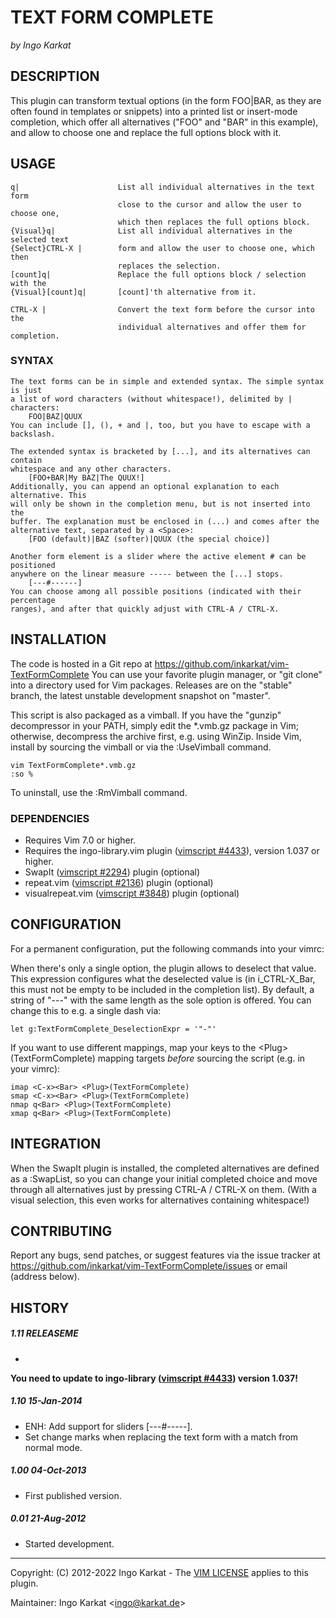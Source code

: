 TEXT FORM COMPLETE
===============================================================================
_by Ingo Karkat_

DESCRIPTION
------------------------------------------------------------------------------

This plugin can transform textual options (in the form FOO|BAR, as they are
often found in templates or snippets) into a printed list or insert-mode
completion, which offer all alternatives ("FOO" and "BAR" in this example),
and allow to choose one and replace the full options block with it.

USAGE
------------------------------------------------------------------------------

    q|                      List all individual alternatives in the text form
                            close to the cursor and allow the user to choose one,
                            which then replaces the full options block.
    {Visual}q|              List all individual alternatives in the selected text
    {Select}CTRL-X |        form and allow the user to choose one, which then
                            replaces the selection.
    [count]q|               Replace the full options block / selection with the
    {Visual}[count]q|       [count]'th alternative from it.

    CTRL-X |                Convert the text form before the cursor into the
                            individual alternatives and offer them for completion.

### SYNTAX

    The text forms can be in simple and extended syntax. The simple syntax is just
    a list of word characters (without whitespace!), delimited by | characters:
        FOO|BAZ|QUUX
    You can include [], (), + and |, too, but you have to escape with a backslash.

    The extended syntax is bracketed by [...], and its alternatives can contain
    whitespace and any other characters.
        [FOO+BAR|My BAZ|The QUUX!]
    Additionally, you can append an optional explanation to each alternative. This
    will only be shown in the completion menu, but is not inserted into the
    buffer. The explanation must be enclosed in (...) and comes after the
    alternative text, separated by a <Space>:
        [FOO (default)|BAZ (softer)|QUUX (the special choice)]

    Another form element is a slider where the active element # can be positioned
    anywhere on the linear measure ----- between the [...] stops.
        [---#------]
    You can choose among all possible positions (indicated with their percentage
    ranges), and after that quickly adjust with CTRL-A / CTRL-X.

INSTALLATION
------------------------------------------------------------------------------

The code is hosted in a Git repo at
    https://github.com/inkarkat/vim-TextFormComplete
You can use your favorite plugin manager, or "git clone" into a directory used
for Vim packages. Releases are on the "stable" branch, the latest unstable
development snapshot on "master".

This script is also packaged as a vimball. If you have the "gunzip"
decompressor in your PATH, simply edit the \*.vmb.gz package in Vim; otherwise,
decompress the archive first, e.g. using WinZip. Inside Vim, install by
sourcing the vimball or via the :UseVimball command.

    vim TextFormComplete*.vmb.gz
    :so %

To uninstall, use the :RmVimball command.

### DEPENDENCIES

- Requires Vim 7.0 or higher.
- Requires the ingo-library.vim plugin ([vimscript #4433](http://www.vim.org/scripts/script.php?script_id=4433)), version 1.037 or
  higher.
- SwapIt ([vimscript #2294](http://www.vim.org/scripts/script.php?script_id=2294)) plugin (optional)
- repeat.vim ([vimscript #2136](http://www.vim.org/scripts/script.php?script_id=2136)) plugin (optional)
- visualrepeat.vim ([vimscript #3848](http://www.vim.org/scripts/script.php?script_id=3848)) plugin (optional)

CONFIGURATION
------------------------------------------------------------------------------

For a permanent configuration, put the following commands into your vimrc:

When there's only a single option, the plugin allows to deselect that value.
This expression configures what the deselected value is (in i\_CTRL-X\_Bar,
this must not be empty to be included in the completion list). By default, a
string of "---" with the same length as the sole option is offered. You can
change this to e.g. a single dash via:

    let g:TextFormComplete_DeselectionExpr = '"-"'

If you want to use different mappings, map your keys to the
&lt;Plug&gt;(TextFormComplete) mapping targets _before_ sourcing the script (e.g.
in your vimrc):

    imap <C-x><Bar> <Plug>(TextFormComplete)
    smap <C-x><Bar> <Plug>(TextFormComplete)
    nmap q<Bar> <Plug>(TextFormComplete)
    xmap q<Bar> <Plug>(TextFormComplete)

INTEGRATION
------------------------------------------------------------------------------

When the SwapIt plugin is installed, the completed alternatives are defined as
a :SwapList, so you can change your initial completed choice and move
through all alternatives just by pressing CTRL-A / CTRL-X on them. (With a
visual selection, this even works for alternatives containing whitespace!)

CONTRIBUTING
------------------------------------------------------------------------------

Report any bugs, send patches, or suggest features via the issue tracker at
https://github.com/inkarkat/vim-TextFormComplete/issues or email (address
below).

HISTORY
------------------------------------------------------------------------------

##### 1.11    RELEASEME
-

__You need to update to ingo-library ([vimscript #4433](http://www.vim.org/scripts/script.php?script_id=4433)) version 1.037!__

##### 1.10    15-Jan-2014
- ENH: Add support for sliders [---#-----].
- Set change marks when replacing the text form with a match from normal mode.

##### 1.00    04-Oct-2013
- First published version.

##### 0.01    21-Aug-2012
- Started development.

------------------------------------------------------------------------------
Copyright: (C) 2012-2022 Ingo Karkat -
The [VIM LICENSE](http://vimdoc.sourceforge.net/htmldoc/uganda.html#license) applies to this plugin.

Maintainer:     Ingo Karkat &lt;ingo@karkat.de&gt;
